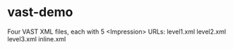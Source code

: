 # vast-demo
Four VAST XML files, each with 5 &lt;Impression> URLs:  level1.xml  level2.xml  level3.xml  inline.xml
